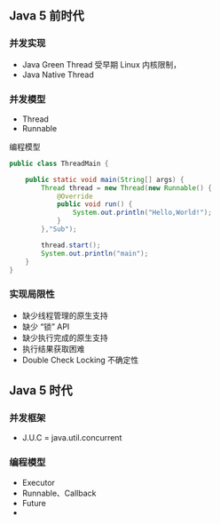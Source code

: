 ## Java 5 前时代
### 并发实现
- Java Green Thread
  受早期 Linux 内核限制，
- Java Native Thread

### 并发模型
- Thread
- Runnable

编程模型

```java
public class ThreadMain {

    public static void main(String[] args) {
        Thread thread = new Thread(new Runnable() {
            @Override
            public void run() {
                System.out.println("Hello,World!");
            }
        },"Sub");

        thread.start();
        System.out.println("main");
    }
}
```



### 实现局限性

- 缺少线程管理的原生支持
- 缺少 “锁” API
- 缺少执行完成的原生支持
- 执行结果获取困难
- Double Check Locking 不确定性

## Java 5 时代

### 并发框架

- J.U.C = java.util.concurrent

### 编程模型

- Executor
- Runnable、Callback
- Future
- 

